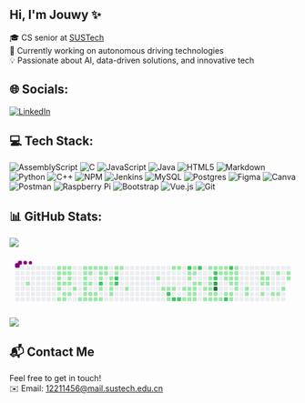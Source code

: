  ## Hi, I'm Jouwy ✨
 

🎓 CS senior at [SUSTech](https://www.sustech.edu.cn/en/)<br>
🤖 Currently working on autonomous driving technologies<br>
💡 Passionate about AI, data-driven solutions, and innovative tech<br>

## 🌐 Socials:
[![LinkedIn](https://img.shields.io/badge/LinkedIn-%230077B5.svg?logo=linkedin&logoColor=white)](https://linkedin.com/in/jaouhara-zerhouni-khal-b720a2357) 

## 💻 Tech Stack:
![AssemblyScript](https://img.shields.io/badge/assembly%20script-%23000000.svg?style=for-the-badge&logo=assemblyscript&logoColor=white) ![C](https://img.shields.io/badge/c-%2300599C.svg?style=for-the-badge&logo=c&logoColor=white) ![JavaScript](https://img.shields.io/badge/javascript-%23323330.svg?style=for-the-badge&logo=javascript&logoColor=%23F7DF1E) ![Java](https://img.shields.io/badge/java-%23ED8B00.svg?style=for-the-badge&logo=openjdk&logoColor=white) ![HTML5](https://img.shields.io/badge/html5-%23E34F26.svg?style=for-the-badge&logo=html5&logoColor=white) ![Markdown](https://img.shields.io/badge/markdown-%23000000.svg?style=for-the-badge&logo=markdown&logoColor=white) ![Python](https://img.shields.io/badge/python-3670A0?style=for-the-badge&logo=python&logoColor=ffdd54) ![C++](https://img.shields.io/badge/c++-%2300599C.svg?style=for-the-badge&logo=c%2B%2B&logoColor=white) ![NPM](https://img.shields.io/badge/NPM-%23CB3837.svg?style=for-the-badge&logo=npm&logoColor=white) ![Jenkins](https://img.shields.io/badge/jenkins-%232C5263.svg?style=for-the-badge&logo=jenkins&logoColor=white) ![MySQL](https://img.shields.io/badge/mysql-4479A1.svg?style=for-the-badge&logo=mysql&logoColor=white) ![Postgres](https://img.shields.io/badge/postgres-%23316192.svg?style=for-the-badge&logo=postgresql&logoColor=white) ![Figma](https://img.shields.io/badge/figma-%23F24E1E.svg?style=for-the-badge&logo=figma&logoColor=white) ![Canva](https://img.shields.io/badge/Canva-%2300C4CC.svg?style=for-the-badge&logo=Canva&logoColor=white) ![Postman](https://img.shields.io/badge/Postman-FF6C37?style=for-the-badge&logo=postman&logoColor=white) ![Raspberry Pi](https://img.shields.io/badge/-Raspberry_Pi-C51A4A?style=for-the-badge&logo=Raspberry-Pi) ![Bootstrap](https://img.shields.io/badge/bootstrap-%238511FA.svg?style=for-the-badge&logo=bootstrap&logoColor=white) ![Vue.js](https://img.shields.io/badge/vue.js-%2335495e.svg?style=for-the-badge&logo=vuedotjs&logoColor=%234FC08D) ![Git](https://img.shields.io/badge/git-%23F05033.svg?style=for-the-badge&logo=git&logoColor=white)
## 📊 GitHub Stats:
![](https://github-readme-stats.vercel.app/api/top-langs/?username=Jouwy&theme=radical&hide_border=false&include_all_commits=false&count_private=false&layout=compact)

<svg viewBox="-16 -32 880 192" width="880" height="192" xmlns="http://www.w3.org/2000/svg"><desc>Generated with https://github.com/Platane/snk</desc><style>:root{--cb:#1b1f230a;--cs:purple;--ce:#ebedf0;--c0:#ebedf0;--c1:#9be9a8;--c2:#40c463;--c3:#30a14e;--c4:#216e39}.c{shape-rendering:geometricPrecision;fill:var(--ce);stroke-width:1px;stroke:var(--cb);animation:none 36100ms linear infinite;width:12px;height:12px}@keyframes c0{1.65%{fill:var(--c1)}1.67%,100%{fill:var(--ce)}}.c.c0{fill:var(--c1);animation-name:c0}@keyframes c1{5.25%{fill:var(--c1)}5.27%,100%{fill:var(--ce)}}.c.c1{fill:var(--c1);animation-name:c1}@keyframes c2{5.53%{fill:var(--c1)}5.55%,100%{fill:var(--ce)}}.c.c2{fill:var(--c1);animation-name:c2}@keyframes c3{6.36%{fill:var(--c1)}6.38%,100%{fill:var(--ce)}}.c.c3{fill:var(--c1);animation-name:c3}@keyframes c4{3.31%{fill:var(--c1)}3.33%,100%{fill:var(--ce)}}.c.c4{fill:var(--c1);animation-name:c4}@keyframes c5{6.92%{fill:var(--c1)}6.94%,100%{fill:var(--ce)}}.c.c5{fill:var(--c1);animation-name:c5}@keyframes c6{24.09%{fill:var(--c1)}24.11%,100%{fill:var(--ce)}}.c.c6{fill:var(--c1);animation-name:c6}@keyframes c7{4.98%{fill:var(--c1)}5%,100%{fill:var(--ce)}}.c.c7{fill:var(--c1);animation-name:c7}@keyframes c8{5.81%{fill:var(--c1)}5.83%,100%{fill:var(--ce)}}.c.c8{fill:var(--c1);animation-name:c8}@keyframes c9{3.59%{fill:var(--c1)}3.61%,100%{fill:var(--ce)}}.c.c9{fill:var(--c1);animation-name:c9}@keyframes ca{7.47%{fill:var(--c1)}7.49%,100%{fill:var(--ce)}}.c.ca{fill:var(--c1);animation-name:ca}@keyframes cb{23.81%{fill:var(--c1)}23.83%,100%{fill:var(--ce)}}.c.cb{fill:var(--c1);animation-name:cb}@keyframes cc{4.7%{fill:var(--c1)}4.72%,100%{fill:var(--ce)}}.c.cc{fill:var(--c1);animation-name:cc}@keyframes cd{4.42%{fill:var(--c1)}4.44%,100%{fill:var(--ce)}}.c.cd{fill:var(--c1);animation-name:cd}@keyframes ce{4.15%{fill:var(--c1)}4.17%,100%{fill:var(--ce)}}.c.ce{fill:var(--c1);animation-name:ce}@keyframes cf{3.87%{fill:var(--c1)}3.89%,100%{fill:var(--ce)}}.c.cf{fill:var(--c1);animation-name:cf}@keyframes cg{7.75%{fill:var(--c1)}7.77%,100%{fill:var(--ce)}}.c.cg{fill:var(--c1);animation-name:cg}@keyframes ch{8.3%{fill:var(--c1)}8.32%,100%{fill:var(--ce)}}.c.ch{fill:var(--c1);animation-name:ch}@keyframes ci{22.98%{fill:var(--c1)}23%,100%{fill:var(--ce)}}.c.ci{fill:var(--c1);animation-name:ci}@keyframes cj{12.18%{fill:var(--c1)}12.2%,100%{fill:var(--ce)}}.c.cj{fill:var(--c1);animation-name:cj}@keyframes ck{12.46%{fill:var(--c1)}12.48%,100%{fill:var(--ce)}}.c.ck{fill:var(--c1);animation-name:ck}@keyframes cl{13.84%{fill:var(--c1)}13.86%,100%{fill:var(--ce)}}.c.cl{fill:var(--c1);animation-name:cl}@keyframes cm{9.13%{fill:var(--c1)}9.15%,100%{fill:var(--ce)}}.c.cm{fill:var(--c1);animation-name:cm}@keyframes cn{8.85%{fill:var(--c1)}8.87%,100%{fill:var(--ce)}}.c.cn{fill:var(--c1);animation-name:cn}@keyframes co{14.67%{fill:var(--c1)}14.69%,100%{fill:var(--ce)}}.c.co{fill:var(--c1);animation-name:co}@keyframes cp{22.7%{fill:var(--c1)}22.72%,100%{fill:var(--ce)}}.c.cp{fill:var(--c1);animation-name:cp}@keyframes cq{11.9%{fill:var(--c1)}11.92%,100%{fill:var(--ce)}}.c.cq{fill:var(--c1);animation-name:cq}@keyframes cr{12.73%{fill:var(--c1)}12.75%,100%{fill:var(--ce)}}.c.cr{fill:var(--c1);animation-name:cr}@keyframes cs{9.41%{fill:var(--c1)}9.43%,100%{fill:var(--ce)}}.c.cs{fill:var(--c1);animation-name:cs}@keyframes ct{14.95%{fill:var(--c1)}14.97%,100%{fill:var(--ce)}}.c.ct{fill:var(--c1);animation-name:ct}@keyframes cu{22.43%{fill:var(--c1)}22.45%,100%{fill:var(--ce)}}.c.cu{fill:var(--c1);animation-name:cu}@keyframes cv{11.62%{fill:var(--c1)}11.64%,100%{fill:var(--ce)}}.c.cv{fill:var(--c1);animation-name:cv}@keyframes cw{15.23%{fill:var(--c1)}15.25%,100%{fill:var(--ce)}}.c.cw{fill:var(--c1);animation-name:cw}@keyframes cx{15.5%{fill:var(--c1)}15.52%,100%{fill:var(--ce)}}.c.cx{fill:var(--c1);animation-name:cx}@keyframes cy{11.35%{fill:var(--c1)}11.37%,100%{fill:var(--ce)}}.c.cy{fill:var(--c1);animation-name:cy}@keyframes cz{10.52%{fill:var(--c1)}10.54%,100%{fill:var(--ce)}}.c.cz{fill:var(--c1);animation-name:cz}@keyframes c10{10.24%{fill:var(--c1)}10.26%,100%{fill:var(--ce)}}.c.c10{fill:var(--c1);animation-name:c10}@keyframes c11{81.43%{fill:var(--c2)}81.45%,100%{fill:var(--ce)}}.c.c11{fill:var(--c2);animation-name:c11}@keyframes c12{16.33%{fill:var(--c1)}16.35%,100%{fill:var(--ce)}}.c.c12{fill:var(--c1);animation-name:c12}@keyframes c13{15.78%{fill:var(--c1)}15.8%,100%{fill:var(--ce)}}.c.c13{fill:var(--c1);animation-name:c13}@keyframes c14{11.07%{fill:var(--c1)}11.09%,100%{fill:var(--ce)}}.c.c14{fill:var(--c1);animation-name:c14}@keyframes c15{10.79%{fill:var(--c1)}10.81%,100%{fill:var(--ce)}}.c.c15{fill:var(--c1);animation-name:c15}@keyframes c16{17.44%{fill:var(--c1)}17.46%,100%{fill:var(--ce)}}.c.c16{fill:var(--c1);animation-name:c16}@keyframes c17{17.16%{fill:var(--c1)}17.18%,100%{fill:var(--ce)}}.c.c17{fill:var(--c1);animation-name:c17}@keyframes c18{16.89%{fill:var(--c1)}16.91%,100%{fill:var(--ce)}}.c.c18{fill:var(--c1);animation-name:c18}@keyframes c19{21.04%{fill:var(--c1)}21.06%,100%{fill:var(--ce)}}.c.c19{fill:var(--c1);animation-name:c19}@keyframes c1a{18.27%{fill:var(--c1)}18.29%,100%{fill:var(--ce)}}.c.c1a{fill:var(--c1);animation-name:c1a}@keyframes c1b{18%{fill:var(--c1)}18.02%,100%{fill:var(--ce)}}.c.c1b{fill:var(--c1);animation-name:c1b}@keyframes c1c{80.32%{fill:var(--c2)}80.34%,100%{fill:var(--ce)}}.c.c1c{fill:var(--c2);animation-name:c1c}@keyframes c1d{80.05%{fill:var(--c2)}80.07%,100%{fill:var(--ce)}}.c.c1d{fill:var(--c2);animation-name:c1d}@keyframes c1e{18.55%{fill:var(--c1)}18.57%,100%{fill:var(--ce)}}.c.c1e{fill:var(--c1);animation-name:c1e}@keyframes c1f{19.93%{fill:var(--c1)}19.95%,100%{fill:var(--ce)}}.c.c1f{fill:var(--c1);animation-name:c1f}@keyframes c1g{63.7%{fill:var(--c1)}63.72%,100%{fill:var(--ce)}}.c.c1g{fill:var(--c1);animation-name:c1g}@keyframes c1h{30.18%{fill:var(--c1)}30.2%,100%{fill:var(--ce)}}.c.c1h{fill:var(--c1);animation-name:c1h}@keyframes c1i{30.46%{fill:var(--c1)}30.48%,100%{fill:var(--ce)}}.c.c1i{fill:var(--c1);animation-name:c1i}@keyframes c1j{65.09%{fill:var(--c2)}65.11%,100%{fill:var(--ce)}}.c.c1j{fill:var(--c2);animation-name:c1j}@keyframes c1k{62.04%{fill:var(--c1)}62.06%,100%{fill:var(--ce)}}.c.c1k{fill:var(--c1);animation-name:c1k}@keyframes c1l{57.33%{fill:var(--c1)}57.35%,100%{fill:var(--ce)}}.c.c1l{fill:var(--c1);animation-name:c1l}@keyframes c1m{30.74%{fill:var(--c1)}30.76%,100%{fill:var(--ce)}}.c.c1m{fill:var(--c1);animation-name:c1m}@keyframes c1n{65.64%{fill:var(--c2)}65.66%,100%{fill:var(--ce)}}.c.c1n{fill:var(--c2);animation-name:c1n}@keyframes c1o{57.05%{fill:var(--c1)}57.07%,100%{fill:var(--ce)}}.c.c1o{fill:var(--c1);animation-name:c1o}@keyframes c1p{65.92%{fill:var(--c2)}65.94%,100%{fill:var(--ce)}}.c.c1p{fill:var(--c2);animation-name:c1p}@keyframes c1q{31.29%{fill:var(--c1)}31.31%,100%{fill:var(--ce)}}.c.c1q{fill:var(--c1);animation-name:c1q}@keyframes c1r{60.65%{fill:var(--c1)}60.67%,100%{fill:var(--ce)}}.c.c1r{fill:var(--c1);animation-name:c1r}@keyframes c1s{68.13%{fill:var(--c2)}68.15%,100%{fill:var(--ce)}}.c.c1s{fill:var(--c2);animation-name:c1s}@keyframes c1t{58.44%{fill:var(--c1)}58.46%,100%{fill:var(--ce)}}.c.c1t{fill:var(--c1);animation-name:c1t}@keyframes c1u{58.72%{fill:var(--c1)}58.74%,100%{fill:var(--ce)}}.c.c1u{fill:var(--c1);animation-name:c1u}@keyframes c1v{31.57%{fill:var(--c1)}31.59%,100%{fill:var(--ce)}}.c.c1v{fill:var(--c1);animation-name:c1v}@keyframes c1w{59.55%{fill:var(--c1)}59.57%,100%{fill:var(--ce)}}.c.c1w{fill:var(--c1);animation-name:c1w}@keyframes c1x{60.38%{fill:var(--c1)}60.4%,100%{fill:var(--ce)}}.c.c1x{fill:var(--c1);animation-name:c1x}@keyframes c1y{55.67%{fill:var(--c1)}55.69%,100%{fill:var(--ce)}}.c.c1y{fill:var(--c1);animation-name:c1y}@keyframes c1z{55.39%{fill:var(--c1)}55.41%,100%{fill:var(--ce)}}.c.c1z{fill:var(--c1);animation-name:c1z}@keyframes c20{32.12%{fill:var(--c1)}32.14%,100%{fill:var(--ce)}}.c.c20{fill:var(--c1);animation-name:c20}@keyframes c21{31.85%{fill:var(--c1)}31.87%,100%{fill:var(--ce)}}.c.c21{fill:var(--c1);animation-name:c21}@keyframes c22{59.82%{fill:var(--c1)}59.84%,100%{fill:var(--ce)}}.c.c22{fill:var(--c1);animation-name:c22}@keyframes c23{60.1%{fill:var(--c1)}60.12%,100%{fill:var(--ce)}}.c.c23{fill:var(--c1);animation-name:c23}@keyframes c24{68.69%{fill:var(--c2)}68.71%,100%{fill:var(--ce)}}.c.c24{fill:var(--c2);animation-name:c24}@keyframes c25{32.4%{fill:var(--c1)}32.42%,100%{fill:var(--ce)}}.c.c25{fill:var(--c1);animation-name:c25}@keyframes c26{50.68%{fill:var(--c1)}50.7%,100%{fill:var(--ce)}}.c.c26{fill:var(--c1);animation-name:c26}@keyframes c27{51.24%{fill:var(--c1)}51.26%,100%{fill:var(--ce)}}.c.c27{fill:var(--c1);animation-name:c27}@keyframes c28{33.79%{fill:var(--c1)}33.81%,100%{fill:var(--ce)}}.c.c28{fill:var(--c1);animation-name:c28}@keyframes c29{33.23%{fill:var(--c1)}33.25%,100%{fill:var(--ce)}}.c.c29{fill:var(--c1);animation-name:c29}@keyframes c2a{32.95%{fill:var(--c1)}32.97%,100%{fill:var(--ce)}}.c.c2a{fill:var(--c1);animation-name:c2a}@keyframes c2b{50.41%{fill:var(--c1)}50.43%,100%{fill:var(--ce)}}.c.c2b{fill:var(--c1);animation-name:c2b}@keyframes c2c{50.13%{fill:var(--c1)}50.15%,100%{fill:var(--ce)}}.c.c2c{fill:var(--c1);animation-name:c2c}@keyframes c2d{51.51%{fill:var(--c1)}51.53%,100%{fill:var(--ce)}}.c.c2d{fill:var(--c1);animation-name:c2d}@keyframes c2e{34.06%{fill:var(--c1)}34.08%,100%{fill:var(--ce)}}.c.c2e{fill:var(--c1);animation-name:c2e}@keyframes c2f{69.8%{fill:var(--c2)}69.82%,100%{fill:var(--ce)}}.c.c2f{fill:var(--c2);animation-name:c2f}@keyframes c2g{70.07%{fill:var(--c2)}70.09%,100%{fill:var(--ce)}}.c.c2g{fill:var(--c2);animation-name:c2g}@keyframes c2h{87.52%{fill:var(--c3)}87.54%,100%{fill:var(--ce)}}.c.c2h{fill:var(--c3);animation-name:c2h}@keyframes c2i{87.8%{fill:var(--c4)}87.82%,100%{fill:var(--ce)}}.c.c2i{fill:var(--c4);animation-name:c2i}@keyframes c2j{49.85%{fill:var(--c1)}49.87%,100%{fill:var(--ce)}}.c.c2j{fill:var(--c1);animation-name:c2j}@keyframes c2k{51.79%{fill:var(--c1)}51.81%,100%{fill:var(--ce)}}.c.c2k{fill:var(--c1);animation-name:c2k}@keyframes c2l{34.34%{fill:var(--c1)}34.36%,100%{fill:var(--ce)}}.c.c2l{fill:var(--c1);animation-name:c2l}@keyframes c2m{53.45%{fill:var(--c1)}53.47%,100%{fill:var(--ce)}}.c.c2m{fill:var(--c1);animation-name:c2m}@keyframes c2n{52.07%{fill:var(--c1)}52.09%,100%{fill:var(--ce)}}.c.c2n{fill:var(--c1);animation-name:c2n}@keyframes c2o{34.62%{fill:var(--c1)}34.64%,100%{fill:var(--ce)}}.c.c2o{fill:var(--c1);animation-name:c2o}@keyframes c2p{34.89%{fill:var(--c1)}34.91%,100%{fill:var(--ce)}}.c.c2p{fill:var(--c1);animation-name:c2p}@keyframes c2q{37.39%{fill:var(--c1)}37.41%,100%{fill:var(--ce)}}.c.c2q{fill:var(--c1);animation-name:c2q}@keyframes c2r{39.33%{fill:var(--c1)}39.35%,100%{fill:var(--ce)}}.c.c2r{fill:var(--c1);animation-name:c2r}@keyframes c2s{73.4%{fill:var(--c2)}73.42%,100%{fill:var(--ce)}}.c.c2s{fill:var(--c2);animation-name:c2s}@keyframes c2t{71.46%{fill:var(--c2)}71.48%,100%{fill:var(--ce)}}.c.c2t{fill:var(--c2);animation-name:c2t}@keyframes c2u{35.17%{fill:var(--c1)}35.19%,100%{fill:var(--ce)}}.c.c2u{fill:var(--c1);animation-name:c2u}@keyframes c2v{37.11%{fill:var(--c1)}37.13%,100%{fill:var(--ce)}}.c.c2v{fill:var(--c1);animation-name:c2v}@keyframes c2w{37.94%{fill:var(--c1)}37.96%,100%{fill:var(--ce)}}.c.c2w{fill:var(--c1);animation-name:c2w}@keyframes c2x{39.6%{fill:var(--c1)}39.62%,100%{fill:var(--ce)}}.c.c2x{fill:var(--c1);animation-name:c2x}@keyframes c2y{39.88%{fill:var(--c1)}39.9%,100%{fill:var(--ce)}}.c.c2y{fill:var(--c1);animation-name:c2y}@keyframes c2z{35.72%{fill:var(--c1)}35.74%,100%{fill:var(--ce)}}.c.c2z{fill:var(--c1);animation-name:c2z}@keyframes c30{35.45%{fill:var(--c1)}35.47%,100%{fill:var(--ce)}}.c.c30{fill:var(--c1);animation-name:c30}@keyframes c31{36.83%{fill:var(--c1)}36.85%,100%{fill:var(--ce)}}.c.c31{fill:var(--c1);animation-name:c31}@keyframes c32{38.22%{fill:var(--c1)}38.24%,100%{fill:var(--ce)}}.c.c32{fill:var(--c1);animation-name:c32}@keyframes c33{38.49%{fill:var(--c1)}38.51%,100%{fill:var(--ce)}}.c.c33{fill:var(--c1);animation-name:c33}@keyframes c34{41.26%{fill:var(--c1)}41.28%,100%{fill:var(--ce)}}.c.c34{fill:var(--c1);animation-name:c34}@keyframes c35{40.99%{fill:var(--c1)}41.01%,100%{fill:var(--ce)}}.c.c35{fill:var(--c1);animation-name:c35}@keyframes c36{43.48%{fill:var(--c1)}43.5%,100%{fill:var(--ce)}}.c.c36{fill:var(--c1);animation-name:c36}@keyframes c37{43.2%{fill:var(--c1)}43.22%,100%{fill:var(--ce)}}.c.c37{fill:var(--c1);animation-name:c37}@keyframes c38{42.37%{fill:var(--c1)}42.39%,100%{fill:var(--ce)}}.c.c38{fill:var(--c1);animation-name:c38}@keyframes c39{47.36%{fill:var(--c1)}47.38%,100%{fill:var(--ce)}}.c.c39{fill:var(--c1);animation-name:c39}@keyframes c3a{42.93%{fill:var(--c1)}42.95%,100%{fill:var(--ce)}}.c.c3a{fill:var(--c1);animation-name:c3a}@keyframes c3b{42.65%{fill:var(--c1)}42.67%,100%{fill:var(--ce)}}.c.c3b{fill:var(--c1);animation-name:c3b}@keyframes c3c{46.8%{fill:var(--c1)}46.82%,100%{fill:var(--ce)}}.c.c3c{fill:var(--c1);animation-name:c3c}@keyframes c3d{44.31%{fill:var(--c1)}44.33%,100%{fill:var(--ce)}}.c.c3d{fill:var(--c1);animation-name:c3d}@keyframes c3e{46.53%{fill:var(--c1)}46.55%,100%{fill:var(--ce)}}.c.c3e{fill:var(--c1);animation-name:c3e}@keyframes c3f{45.97%{fill:var(--c1)}45.99%,100%{fill:var(--ce)}}.c.c3f{fill:var(--c1);animation-name:c3f}@keyframes c3g{44.87%{fill:var(--c1)}44.89%,100%{fill:var(--ce)}}.c.c3g{fill:var(--c1);animation-name:c3g}@keyframes c3h{45.14%{fill:var(--c1)}45.16%,100%{fill:var(--ce)}}.c.c3h{fill:var(--c1);animation-name:c3h}.u{transform-origin:0 0;transform:scale(0,1);animation:none linear 36100ms infinite}@keyframes u0{1.65%{transform:scale(0.000,1)}1.67%,3.31%{transform:scale(0.009,1)}3.33%,3.59%{transform:scale(0.018,1)}3.61%,3.87%{transform:scale(0.027,1)}3.89%,4.15%{transform:scale(0.036,1)}4.17%,4.42%{transform:scale(0.045,1)}4.44%,4.7%{transform:scale(0.054,1)}4.72%,4.98%{transform:scale(0.063,1)}5%,5.25%{transform:scale(0.071,1)}5.27%,5.53%{transform:scale(0.080,1)}5.55%,5.81%{transform:scale(0.089,1)}5.83%,6.36%{transform:scale(0.098,1)}6.38%,6.92%{transform:scale(0.107,1)}6.94%,7.47%{transform:scale(0.116,1)}7.49%,7.75%{transform:scale(0.125,1)}7.77%,8.3%{transform:scale(0.134,1)}8.32%,8.85%{transform:scale(0.143,1)}8.87%,9.13%{transform:scale(0.152,1)}9.15%,9.41%{transform:scale(0.161,1)}9.43%,10.24%{transform:scale(0.170,1)}10.26%,10.52%{transform:scale(0.179,1)}10.54%,10.79%{transform:scale(0.188,1)}10.81%,11.07%{transform:scale(0.196,1)}11.09%,11.35%{transform:scale(0.205,1)}11.37%,11.62%{transform:scale(0.214,1)}11.64%,11.9%{transform:scale(0.223,1)}11.92%,12.18%{transform:scale(0.232,1)}12.2%,12.46%{transform:scale(0.241,1)}12.48%,12.73%{transform:scale(0.250,1)}12.75%,13.84%{transform:scale(0.259,1)}13.86%,14.67%{transform:scale(0.268,1)}14.69%,14.95%{transform:scale(0.277,1)}14.97%,15.23%{transform:scale(0.286,1)}15.25%,15.5%{transform:scale(0.295,1)}15.52%,15.78%{transform:scale(0.304,1)}15.8%,16.33%{transform:scale(0.313,1)}16.35%,16.89%{transform:scale(0.321,1)}16.91%,17.16%{transform:scale(0.330,1)}17.18%,17.44%{transform:scale(0.339,1)}17.46%,18%{transform:scale(0.348,1)}18.02%,18.27%{transform:scale(0.357,1)}18.29%,18.55%{transform:scale(0.366,1)}18.57%,19.93%{transform:scale(0.375,1)}19.95%,21.04%{transform:scale(0.384,1)}21.06%,22.43%{transform:scale(0.393,1)}22.45%,22.7%{transform:scale(0.402,1)}22.72%,22.98%{transform:scale(0.411,1)}23%,23.81%{transform:scale(0.420,1)}23.83%,24.09%{transform:scale(0.429,1)}24.11%,30.18%{transform:scale(0.438,1)}30.2%,30.46%{transform:scale(0.446,1)}30.48%,30.74%{transform:scale(0.455,1)}30.76%,31.29%{transform:scale(0.464,1)}31.31%,31.57%{transform:scale(0.473,1)}31.59%,31.85%{transform:scale(0.482,1)}31.87%,32.12%{transform:scale(0.491,1)}32.14%,32.4%{transform:scale(0.500,1)}32.42%,32.95%{transform:scale(0.509,1)}32.97%,33.23%{transform:scale(0.518,1)}33.25%,33.79%{transform:scale(0.527,1)}33.81%,34.06%{transform:scale(0.536,1)}34.08%,34.34%{transform:scale(0.545,1)}34.36%,34.62%{transform:scale(0.554,1)}34.64%,34.89%{transform:scale(0.563,1)}34.91%,35.17%{transform:scale(0.571,1)}35.19%,35.45%{transform:scale(0.580,1)}35.47%,35.72%{transform:scale(0.589,1)}35.74%,36.83%{transform:scale(0.598,1)}36.85%,37.11%{transform:scale(0.607,1)}37.13%,37.39%{transform:scale(0.616,1)}37.41%,37.94%{transform:scale(0.625,1)}37.96%,38.22%{transform:scale(0.634,1)}38.24%,38.49%{transform:scale(0.643,1)}38.51%,39.33%{transform:scale(0.652,1)}39.35%,39.6%{transform:scale(0.661,1)}39.62%,39.88%{transform:scale(0.670,1)}39.9%,40.99%{transform:scale(0.679,1)}41.01%,41.26%{transform:scale(0.688,1)}41.28%,42.37%{transform:scale(0.696,1)}42.39%,42.65%{transform:scale(0.705,1)}42.67%,42.93%{transform:scale(0.714,1)}42.95%,43.2%{transform:scale(0.723,1)}43.22%,43.48%{transform:scale(0.732,1)}43.5%,44.31%{transform:scale(0.741,1)}44.33%,44.87%{transform:scale(0.750,1)}44.89%,45.14%{transform:scale(0.759,1)}45.16%,45.97%{transform:scale(0.768,1)}45.99%,46.53%{transform:scale(0.777,1)}46.55%,46.8%{transform:scale(0.786,1)}46.82%,47.36%{transform:scale(0.795,1)}47.38%,49.85%{transform:scale(0.804,1)}49.87%,50.13%{transform:scale(0.813,1)}50.15%,50.41%{transform:scale(0.821,1)}50.43%,50.68%{transform:scale(0.830,1)}50.7%,51.24%{transform:scale(0.839,1)}51.26%,51.51%{transform:scale(0.848,1)}51.53%,51.79%{transform:scale(0.857,1)}51.81%,52.07%{transform:scale(0.866,1)}52.09%,53.45%{transform:scale(0.875,1)}53.47%,55.39%{transform:scale(0.884,1)}55.41%,55.67%{transform:scale(0.893,1)}55.69%,57.05%{transform:scale(0.902,1)}57.07%,57.33%{transform:scale(0.911,1)}57.35%,58.44%{transform:scale(0.920,1)}58.46%,58.72%{transform:scale(0.929,1)}58.74%,59.55%{transform:scale(0.938,1)}59.57%,59.82%{transform:scale(0.946,1)}59.84%,60.1%{transform:scale(0.955,1)}60.12%,60.38%{transform:scale(0.964,1)}60.4%,60.65%{transform:scale(0.973,1)}60.67%,62.04%{transform:scale(0.982,1)}62.06%,63.7%{transform:scale(0.991,1)}63.72%,100%{transform:scale(1.000,1)}}.u.u0{fill:var(--c1);animation-name:u0;transform-origin:0.0px 0}@keyframes u1{65.09%{transform:scale(0.000,1)}65.11%,65.64%{transform:scale(0.083,1)}65.66%,65.92%{transform:scale(0.167,1)}65.94%,68.13%{transform:scale(0.250,1)}68.15%,68.69%{transform:scale(0.333,1)}68.71%,69.8%{transform:scale(0.417,1)}69.82%,70.07%{transform:scale(0.500,1)}70.09%,71.46%{transform:scale(0.583,1)}71.48%,73.4%{transform:scale(0.667,1)}73.42%,80.05%{transform:scale(0.750,1)}80.07%,80.32%{transform:scale(0.833,1)}80.34%,81.43%{transform:scale(0.917,1)}81.45%,100%{transform:scale(1.000,1)}}.u.u1{fill:var(--c2);animation-name:u1;transform-origin:753.8px 0}@keyframes u2{87.52%{transform:scale(0.000,1)}87.54%,100%{transform:scale(1.000,1)}}.u.u2{fill:var(--c3);animation-name:u2;transform-origin:834.5px 0}@keyframes u3{87.8%{transform:scale(0.000,1)}87.82%,100%{transform:scale(1.000,1)}}.u.u3{fill:var(--c4);animation-name:u3;transform-origin:841.3px 0}.s{shape-rendering:geometricPrecision;fill:var(--cs);animation:none linear 36100ms infinite}@keyframes s0{0%,99.72%{transform:translate(0px,-16px)}0.28%{transform:translate(0px,0px)}0.83%{transform:translate(32px,0px)}1.66%{transform:translate(32px,48px)}3.88%{transform:translate(160px,48px)}4.71%{transform:translate(160px,0px)}5.26%,97.23%{transform:translate(128px,0px)}5.54%,96.95%{transform:translate(128px,16px)}5.82%{transform:translate(144px,16px)}6.09%{transform:translate(144px,32px)}6.37%{transform:translate(128px,32px)}6.93%{transform:translate(128px,64px)}7.2%{transform:translate(144px,64px)}7.48%{transform:translate(144px,80px)}8.03%{transform:translate(176px,80px)}8.31%{transform:translate(176px,64px)}8.86%{transform:translate(208px,64px)}9.14%{transform:translate(208px,48px)}9.7%{transform:translate(240px,48px)}9.97%,13.3%{transform:translate(240px,32px)}10.25%,81.16%{transform:translate(256px,32px)}10.53%{transform:translate(256px,16px)}10.8%{transform:translate(272px,16px)}11.08%{transform:translate(272px,0px)}12.19%{transform:translate(208px,0px)}12.47%{transform:translate(208px,16px)}13.02%{transform:translate(240px,16px)}13.85%{transform:translate(208px,32px)}14.68%{transform:translate(208px,80px)}15.24%{transform:translate(240px,80px)}15.51%{transform:translate(240px,96px)}15.79%{transform:translate(256px,96px)}16.34%{transform:translate(256px,64px)}16.9%,20.78%{transform:translate(288px,64px)}17.73%{transform:translate(288px,16px)}18.01%{transform:translate(304px,16px)}18.28%{transform:translate(304px,0px)}18.84%{transform:translate(336px,0px)}19.94%{transform:translate(336px,64px)}21.05%{transform:translate(288px,80px)}22.16%{transform:translate(224px,80px)}22.44%{transform:translate(224px,96px)}24.1%{transform:translate(128px,96px)}24.38%{transform:translate(128px,80px)}29.92%{transform:translate(448px,80px)}30.19%{transform:translate(448px,64px)}31.86%{transform:translate(544px,64px)}32.13%{transform:translate(544px,48px)}32.96%,75.07%{transform:translate(592px,48px)}33.8%{transform:translate(592px,0px)}34.63%,71.75%{transform:translate(640px,0px)}34.9%{transform:translate(640px,16px)}35.46%,36.57%{transform:translate(672px,16px)}35.73%{transform:translate(672px,0px)}36.01%{transform:translate(688px,0px)}36.29%{transform:translate(688px,16px)}36.84%{transform:translate(672px,32px)}37.4%{transform:translate(640px,32px)}37.67%{transform:translate(640px,48px)}38.23%{transform:translate(672px,48px)}38.5%{transform:translate(672px,64px)}39.06%{transform:translate(640px,64px)}39.34%{transform:translate(640px,80px)}39.61%{transform:translate(656px,80px)}39.89%{transform:translate(656px,96px)}40.72%{transform:translate(704px,96px)}41.27%{transform:translate(704px,64px)}42.11%{transform:translate(752px,64px)}42.38%{transform:translate(752px,48px)}42.66%{transform:translate(768px,48px)}42.94%{transform:translate(768px,32px)}43.21%{transform:translate(752px,32px)}43.49%{transform:translate(752px,16px)}44.88%{transform:translate(832px,16px)}45.15%{transform:translate(832px,32px)}45.43%{transform:translate(816px,32px)}45.98%{transform:translate(816px,64px)}46.26%{transform:translate(800px,64px)}46.54%{transform:translate(800px,80px)}50.14%,74.52%{transform:translate(592px,80px)}50.42%{transform:translate(592px,64px)}50.69%{transform:translate(576px,64px)}51.25%{transform:translate(576px,96px)}52.08%,73.68%{transform:translate(624px,96px)}53.74%{transform:translate(624px,0px)}54.57%{transform:translate(576px,0px)}54.85%{transform:translate(576px,16px)}55.4%{transform:translate(544px,16px)}55.96%{transform:translate(544px,-16px)}56.79%{transform:translate(496px,-16px)}57.06%{transform:translate(496px,0px)}57.34%{transform:translate(480px,0px)}57.62%{transform:translate(480px,16px)}58.45%{transform:translate(528px,16px)}59.56%{transform:translate(528px,80px)}59.83%{transform:translate(544px,80px)}60.11%{transform:translate(544px,96px)}60.66%{transform:translate(512px,96px)}60.94%{transform:translate(512px,112px)}61.77%{transform:translate(464px,112px)}62.05%{transform:translate(464px,96px)}62.33%{transform:translate(448px,96px)}63.43%{transform:translate(448px,32px)}63.71%{transform:translate(432px,32px)}63.99%{transform:translate(432px,48px)}64.54%{transform:translate(464px,48px)}65.1%{transform:translate(464px,80px)}65.37%{transform:translate(480px,80px)}65.65%{transform:translate(480px,96px)}66.48%{transform:translate(528px,96px)}68.14%{transform:translate(528px,0px)}69.53%{transform:translate(608px,0px)}70.08%{transform:translate(608px,32px)}70.91%{transform:translate(656px,32px)}71.47%{transform:translate(656px,0px)}73.41%{transform:translate(640px,96px)}73.96%{transform:translate(624px,80px)}80.06%{transform:translate(304px,48px)}80.33%{transform:translate(304px,32px)}81.44%{transform:translate(256px,48px)}87.53%{transform:translate(608px,48px)}87.81%{transform:translate(608px,64px)}95.01%{transform:translate(192px,64px)}95.57%{transform:translate(192px,32px)}96.12%{transform:translate(160px,32px)}96.4%{transform:translate(160px,16px)}98.61%{transform:translate(48px,0px)}98.89%{transform:translate(48px,-16px)}}.s.s0{transform:translate(0px,-16px);animation-name:s0}@keyframes s1{0%,99.72%{transform:translate(16px,-16px)}0.28%{transform:translate(0px,-16px)}0.55%{transform:translate(0px,0px)}1.11%{transform:translate(32px,0px)}1.94%{transform:translate(32px,48px)}4.16%{transform:translate(160px,48px)}4.99%{transform:translate(160px,0px)}5.54%,97.51%{transform:translate(128px,0px)}5.82%,97.23%{transform:translate(128px,16px)}6.09%{transform:translate(144px,16px)}6.37%{transform:translate(144px,32px)}6.65%{transform:translate(128px,32px)}7.2%{transform:translate(128px,64px)}7.48%{transform:translate(144px,64px)}7.76%{transform:translate(144px,80px)}8.31%{transform:translate(176px,80px)}8.59%{transform:translate(176px,64px)}9.14%{transform:translate(208px,64px)}9.42%{transform:translate(208px,48px)}9.97%{transform:translate(240px,48px)}10.25%,13.57%{transform:translate(240px,32px)}10.53%,81.44%{transform:translate(256px,32px)}10.8%{transform:translate(256px,16px)}11.08%{transform:translate(272px,16px)}11.36%{transform:translate(272px,0px)}12.47%{transform:translate(208px,0px)}12.74%{transform:translate(208px,16px)}13.3%{transform:translate(240px,16px)}14.13%{transform:translate(208px,32px)}14.96%{transform:translate(208px,80px)}15.51%{transform:translate(240px,80px)}15.79%{transform:translate(240px,96px)}16.07%{transform:translate(256px,96px)}16.62%{transform:translate(256px,64px)}17.17%,21.05%{transform:translate(288px,64px)}18.01%{transform:translate(288px,16px)}18.28%{transform:translate(304px,16px)}18.56%{transform:translate(304px,0px)}19.11%{transform:translate(336px,0px)}20.22%{transform:translate(336px,64px)}21.33%{transform:translate(288px,80px)}22.44%{transform:translate(224px,80px)}22.71%{transform:translate(224px,96px)}24.38%{transform:translate(128px,96px)}24.65%{transform:translate(128px,80px)}30.19%{transform:translate(448px,80px)}30.47%{transform:translate(448px,64px)}32.13%{transform:translate(544px,64px)}32.41%{transform:translate(544px,48px)}33.24%,75.35%{transform:translate(592px,48px)}34.07%{transform:translate(592px,0px)}34.9%,72.02%{transform:translate(640px,0px)}35.18%{transform:translate(640px,16px)}35.73%,36.84%{transform:translate(672px,16px)}36.01%{transform:translate(672px,0px)}36.29%{transform:translate(688px,0px)}36.57%{transform:translate(688px,16px)}37.12%{transform:translate(672px,32px)}37.67%{transform:translate(640px,32px)}37.95%{transform:translate(640px,48px)}38.5%{transform:translate(672px,48px)}38.78%{transform:translate(672px,64px)}39.34%{transform:translate(640px,64px)}39.61%{transform:translate(640px,80px)}39.89%{transform:translate(656px,80px)}40.17%{transform:translate(656px,96px)}41%{transform:translate(704px,96px)}41.55%{transform:translate(704px,64px)}42.38%{transform:translate(752px,64px)}42.66%{transform:translate(752px,48px)}42.94%{transform:translate(768px,48px)}43.21%{transform:translate(768px,32px)}43.49%{transform:translate(752px,32px)}43.77%{transform:translate(752px,16px)}45.15%{transform:translate(832px,16px)}45.43%{transform:translate(832px,32px)}45.71%{transform:translate(816px,32px)}46.26%{transform:translate(816px,64px)}46.54%{transform:translate(800px,64px)}46.81%{transform:translate(800px,80px)}50.42%,74.79%{transform:translate(592px,80px)}50.69%{transform:translate(592px,64px)}50.97%{transform:translate(576px,64px)}51.52%{transform:translate(576px,96px)}52.35%,73.96%{transform:translate(624px,96px)}54.02%{transform:translate(624px,0px)}54.85%{transform:translate(576px,0px)}55.12%{transform:translate(576px,16px)}55.68%{transform:translate(544px,16px)}56.23%{transform:translate(544px,-16px)}57.06%{transform:translate(496px,-16px)}57.34%{transform:translate(496px,0px)}57.62%{transform:translate(480px,0px)}57.89%{transform:translate(480px,16px)}58.73%{transform:translate(528px,16px)}59.83%{transform:translate(528px,80px)}60.11%{transform:translate(544px,80px)}60.39%{transform:translate(544px,96px)}60.94%{transform:translate(512px,96px)}61.22%{transform:translate(512px,112px)}62.05%{transform:translate(464px,112px)}62.33%{transform:translate(464px,96px)}62.6%{transform:translate(448px,96px)}63.71%{transform:translate(448px,32px)}63.99%{transform:translate(432px,32px)}64.27%{transform:translate(432px,48px)}64.82%{transform:translate(464px,48px)}65.37%{transform:translate(464px,80px)}65.65%{transform:translate(480px,80px)}65.93%{transform:translate(480px,96px)}66.76%{transform:translate(528px,96px)}68.42%{transform:translate(528px,0px)}69.81%{transform:translate(608px,0px)}70.36%{transform:translate(608px,32px)}71.19%{transform:translate(656px,32px)}71.75%{transform:translate(656px,0px)}73.68%{transform:translate(640px,96px)}74.24%{transform:translate(624px,80px)}80.33%{transform:translate(304px,48px)}80.61%{transform:translate(304px,32px)}81.72%{transform:translate(256px,48px)}87.81%{transform:translate(608px,48px)}88.09%{transform:translate(608px,64px)}95.29%{transform:translate(192px,64px)}95.84%{transform:translate(192px,32px)}96.4%{transform:translate(160px,32px)}96.68%{transform:translate(160px,16px)}98.89%{transform:translate(48px,0px)}99.17%{transform:translate(48px,-16px)}}.s.s1{transform:translate(16px,-16px);animation-name:s1}@keyframes s2{0%,99.72%{transform:translate(32px,-16px)}0.55%{transform:translate(0px,-16px)}0.83%{transform:translate(0px,0px)}1.39%{transform:translate(32px,0px)}2.22%{transform:translate(32px,48px)}4.43%{transform:translate(160px,48px)}5.26%{transform:translate(160px,0px)}5.82%,97.78%{transform:translate(128px,0px)}6.09%,97.51%{transform:translate(128px,16px)}6.37%{transform:translate(144px,16px)}6.65%{transform:translate(144px,32px)}6.93%{transform:translate(128px,32px)}7.48%{transform:translate(128px,64px)}7.76%{transform:translate(144px,64px)}8.03%{transform:translate(144px,80px)}8.59%{transform:translate(176px,80px)}8.86%{transform:translate(176px,64px)}9.42%{transform:translate(208px,64px)}9.7%{transform:translate(208px,48px)}10.25%{transform:translate(240px,48px)}10.53%,13.85%{transform:translate(240px,32px)}10.8%,81.72%{transform:translate(256px,32px)}11.08%{transform:translate(256px,16px)}11.36%{transform:translate(272px,16px)}11.63%{transform:translate(272px,0px)}12.74%{transform:translate(208px,0px)}13.02%{transform:translate(208px,16px)}13.57%{transform:translate(240px,16px)}14.4%{transform:translate(208px,32px)}15.24%{transform:translate(208px,80px)}15.79%{transform:translate(240px,80px)}16.07%{transform:translate(240px,96px)}16.34%{transform:translate(256px,96px)}16.9%{transform:translate(256px,64px)}17.45%,21.33%{transform:translate(288px,64px)}18.28%{transform:translate(288px,16px)}18.56%{transform:translate(304px,16px)}18.84%{transform:translate(304px,0px)}19.39%{transform:translate(336px,0px)}20.5%{transform:translate(336px,64px)}21.61%{transform:translate(288px,80px)}22.71%{transform:translate(224px,80px)}22.99%{transform:translate(224px,96px)}24.65%{transform:translate(128px,96px)}24.93%{transform:translate(128px,80px)}30.47%{transform:translate(448px,80px)}30.75%{transform:translate(448px,64px)}32.41%{transform:translate(544px,64px)}32.69%{transform:translate(544px,48px)}33.52%,75.62%{transform:translate(592px,48px)}34.35%{transform:translate(592px,0px)}35.18%,72.3%{transform:translate(640px,0px)}35.46%{transform:translate(640px,16px)}36.01%,37.12%{transform:translate(672px,16px)}36.29%{transform:translate(672px,0px)}36.57%{transform:translate(688px,0px)}36.84%{transform:translate(688px,16px)}37.4%{transform:translate(672px,32px)}37.95%{transform:translate(640px,32px)}38.23%{transform:translate(640px,48px)}38.78%{transform:translate(672px,48px)}39.06%{transform:translate(672px,64px)}39.61%{transform:translate(640px,64px)}39.89%{transform:translate(640px,80px)}40.17%{transform:translate(656px,80px)}40.44%{transform:translate(656px,96px)}41.27%{transform:translate(704px,96px)}41.83%{transform:translate(704px,64px)}42.66%{transform:translate(752px,64px)}42.94%{transform:translate(752px,48px)}43.21%{transform:translate(768px,48px)}43.49%{transform:translate(768px,32px)}43.77%{transform:translate(752px,32px)}44.04%{transform:translate(752px,16px)}45.43%{transform:translate(832px,16px)}45.71%{transform:translate(832px,32px)}45.98%{transform:translate(816px,32px)}46.54%{transform:translate(816px,64px)}46.81%{transform:translate(800px,64px)}47.09%{transform:translate(800px,80px)}50.69%,75.07%{transform:translate(592px,80px)}50.97%{transform:translate(592px,64px)}51.25%{transform:translate(576px,64px)}51.8%{transform:translate(576px,96px)}52.63%,74.24%{transform:translate(624px,96px)}54.29%{transform:translate(624px,0px)}55.12%{transform:translate(576px,0px)}55.4%{transform:translate(576px,16px)}55.96%{transform:translate(544px,16px)}56.51%{transform:translate(544px,-16px)}57.34%{transform:translate(496px,-16px)}57.62%{transform:translate(496px,0px)}57.89%{transform:translate(480px,0px)}58.17%{transform:translate(480px,16px)}59%{transform:translate(528px,16px)}60.11%{transform:translate(528px,80px)}60.39%{transform:translate(544px,80px)}60.66%{transform:translate(544px,96px)}61.22%{transform:translate(512px,96px)}61.5%{transform:translate(512px,112px)}62.33%{transform:translate(464px,112px)}62.6%{transform:translate(464px,96px)}62.88%{transform:translate(448px,96px)}63.99%{transform:translate(448px,32px)}64.27%{transform:translate(432px,32px)}64.54%{transform:translate(432px,48px)}65.1%{transform:translate(464px,48px)}65.65%{transform:translate(464px,80px)}65.93%{transform:translate(480px,80px)}66.2%{transform:translate(480px,96px)}67.04%{transform:translate(528px,96px)}68.7%{transform:translate(528px,0px)}70.08%{transform:translate(608px,0px)}70.64%{transform:translate(608px,32px)}71.47%{transform:translate(656px,32px)}72.02%{transform:translate(656px,0px)}73.96%{transform:translate(640px,96px)}74.52%{transform:translate(624px,80px)}80.61%{transform:translate(304px,48px)}80.89%{transform:translate(304px,32px)}81.99%{transform:translate(256px,48px)}88.09%{transform:translate(608px,48px)}88.37%{transform:translate(608px,64px)}95.57%{transform:translate(192px,64px)}96.12%{transform:translate(192px,32px)}96.68%{transform:translate(160px,32px)}96.95%{transform:translate(160px,16px)}99.17%{transform:translate(48px,0px)}99.45%{transform:translate(48px,-16px)}}.s.s2{transform:translate(32px,-16px);animation-name:s2}@keyframes s3{0%,99.72%{transform:translate(48px,-16px)}0.83%{transform:translate(0px,-16px)}1.11%{transform:translate(0px,0px)}1.66%{transform:translate(32px,0px)}2.49%{transform:translate(32px,48px)}4.71%{transform:translate(160px,48px)}5.54%{transform:translate(160px,0px)}6.09%,98.06%{transform:translate(128px,0px)}6.37%,97.78%{transform:translate(128px,16px)}6.65%{transform:translate(144px,16px)}6.93%{transform:translate(144px,32px)}7.2%{transform:translate(128px,32px)}7.76%{transform:translate(128px,64px)}8.03%{transform:translate(144px,64px)}8.31%{transform:translate(144px,80px)}8.86%{transform:translate(176px,80px)}9.14%{transform:translate(176px,64px)}9.7%{transform:translate(208px,64px)}9.97%{transform:translate(208px,48px)}10.53%{transform:translate(240px,48px)}10.8%,14.13%{transform:translate(240px,32px)}11.08%,81.99%{transform:translate(256px,32px)}11.36%{transform:translate(256px,16px)}11.63%{transform:translate(272px,16px)}11.91%{transform:translate(272px,0px)}13.02%{transform:translate(208px,0px)}13.3%{transform:translate(208px,16px)}13.85%{transform:translate(240px,16px)}14.68%{transform:translate(208px,32px)}15.51%{transform:translate(208px,80px)}16.07%{transform:translate(240px,80px)}16.34%{transform:translate(240px,96px)}16.62%{transform:translate(256px,96px)}17.17%{transform:translate(256px,64px)}17.73%,21.61%{transform:translate(288px,64px)}18.56%{transform:translate(288px,16px)}18.84%{transform:translate(304px,16px)}19.11%{transform:translate(304px,0px)}19.67%{transform:translate(336px,0px)}20.78%{transform:translate(336px,64px)}21.88%{transform:translate(288px,80px)}22.99%{transform:translate(224px,80px)}23.27%{transform:translate(224px,96px)}24.93%{transform:translate(128px,96px)}25.21%{transform:translate(128px,80px)}30.75%{transform:translate(448px,80px)}31.02%{transform:translate(448px,64px)}32.69%{transform:translate(544px,64px)}32.96%{transform:translate(544px,48px)}33.8%,75.9%{transform:translate(592px,48px)}34.63%{transform:translate(592px,0px)}35.46%,72.58%{transform:translate(640px,0px)}35.73%{transform:translate(640px,16px)}36.29%,37.4%{transform:translate(672px,16px)}36.57%{transform:translate(672px,0px)}36.84%{transform:translate(688px,0px)}37.12%{transform:translate(688px,16px)}37.67%{transform:translate(672px,32px)}38.23%{transform:translate(640px,32px)}38.5%{transform:translate(640px,48px)}39.06%{transform:translate(672px,48px)}39.34%{transform:translate(672px,64px)}39.89%{transform:translate(640px,64px)}40.17%{transform:translate(640px,80px)}40.44%{transform:translate(656px,80px)}40.72%{transform:translate(656px,96px)}41.55%{transform:translate(704px,96px)}42.11%{transform:translate(704px,64px)}42.94%{transform:translate(752px,64px)}43.21%{transform:translate(752px,48px)}43.49%{transform:translate(768px,48px)}43.77%{transform:translate(768px,32px)}44.04%{transform:translate(752px,32px)}44.32%{transform:translate(752px,16px)}45.71%{transform:translate(832px,16px)}45.98%{transform:translate(832px,32px)}46.26%{transform:translate(816px,32px)}46.81%{transform:translate(816px,64px)}47.09%{transform:translate(800px,64px)}47.37%{transform:translate(800px,80px)}50.97%,75.35%{transform:translate(592px,80px)}51.25%{transform:translate(592px,64px)}51.52%{transform:translate(576px,64px)}52.08%{transform:translate(576px,96px)}52.91%,74.52%{transform:translate(624px,96px)}54.57%{transform:translate(624px,0px)}55.4%{transform:translate(576px,0px)}55.68%{transform:translate(576px,16px)}56.23%{transform:translate(544px,16px)}56.79%{transform:translate(544px,-16px)}57.62%{transform:translate(496px,-16px)}57.89%{transform:translate(496px,0px)}58.17%{transform:translate(480px,0px)}58.45%{transform:translate(480px,16px)}59.28%{transform:translate(528px,16px)}60.39%{transform:translate(528px,80px)}60.66%{transform:translate(544px,80px)}60.94%{transform:translate(544px,96px)}61.5%{transform:translate(512px,96px)}61.77%{transform:translate(512px,112px)}62.6%{transform:translate(464px,112px)}62.88%{transform:translate(464px,96px)}63.16%{transform:translate(448px,96px)}64.27%{transform:translate(448px,32px)}64.54%{transform:translate(432px,32px)}64.82%{transform:translate(432px,48px)}65.37%{transform:translate(464px,48px)}65.93%{transform:translate(464px,80px)}66.2%{transform:translate(480px,80px)}66.48%{transform:translate(480px,96px)}67.31%{transform:translate(528px,96px)}68.98%{transform:translate(528px,0px)}70.36%{transform:translate(608px,0px)}70.91%{transform:translate(608px,32px)}71.75%{transform:translate(656px,32px)}72.3%{transform:translate(656px,0px)}74.24%{transform:translate(640px,96px)}74.79%{transform:translate(624px,80px)}80.89%{transform:translate(304px,48px)}81.16%{transform:translate(304px,32px)}82.27%{transform:translate(256px,48px)}88.37%{transform:translate(608px,48px)}88.64%{transform:translate(608px,64px)}95.84%{transform:translate(192px,64px)}96.4%{transform:translate(192px,32px)}96.95%{transform:translate(160px,32px)}97.23%{transform:translate(160px,16px)}99.45%{transform:translate(48px,0px)}}.s.s3{transform:translate(48px,-16px);animation-name:s3}</style><rect class="c" x="2" y="2" rx="2" ry="2"/><rect class="c" x="2" y="18" rx="2" ry="2"/><rect class="c" x="2" y="34" rx="2" ry="2"/><rect class="c" x="2" y="50" rx="2" ry="2"/><rect class="c" x="2" y="66" rx="2" ry="2"/><rect class="c" x="2" y="82" rx="2" ry="2"/><rect class="c" x="2" y="98" rx="2" ry="2"/><rect class="c" x="18" y="2" rx="2" ry="2"/><rect class="c" x="18" y="18" rx="2" ry="2"/><rect class="c" x="18" y="34" rx="2" ry="2"/><rect class="c" x="18" y="50" rx="2" ry="2"/><rect class="c" x="18" y="66" rx="2" ry="2"/><rect class="c" x="18" y="82" rx="2" ry="2"/><rect class="c" x="18" y="98" rx="2" ry="2"/><rect class="c" x="34" y="2" rx="2" ry="2"/><rect class="c" x="34" y="18" rx="2" ry="2"/><rect class="c" x="34" y="34" rx="2" ry="2"/><rect class="c c0" x="34" y="50" rx="2" ry="2"/><rect class="c" x="34" y="66" rx="2" ry="2"/><rect class="c" x="34" y="82" rx="2" ry="2"/><rect class="c" x="34" y="98" rx="2" ry="2"/><rect class="c" x="50" y="2" rx="2" ry="2"/><rect class="c" x="50" y="18" rx="2" ry="2"/><rect class="c" x="50" y="34" rx="2" ry="2"/><rect class="c" x="50" y="50" rx="2" ry="2"/><rect class="c" x="50" y="66" rx="2" ry="2"/><rect class="c" x="50" y="82" rx="2" ry="2"/><rect class="c" x="50" y="98" rx="2" ry="2"/><rect class="c" x="66" y="2" rx="2" ry="2"/><rect class="c" x="66" y="18" rx="2" ry="2"/><rect class="c" x="66" y="34" rx="2" ry="2"/><rect class="c" x="66" y="50" rx="2" ry="2"/><rect class="c" x="66" y="66" rx="2" ry="2"/><rect class="c" x="66" y="82" rx="2" ry="2"/><rect class="c" x="66" y="98" rx="2" ry="2"/><rect class="c" x="82" y="2" rx="2" ry="2"/><rect class="c" x="82" y="18" rx="2" ry="2"/><rect class="c" x="82" y="34" rx="2" ry="2"/><rect class="c" x="82" y="50" rx="2" ry="2"/><rect class="c" x="82" y="66" rx="2" ry="2"/><rect class="c" x="82" y="82" rx="2" ry="2"/><rect class="c" x="82" y="98" rx="2" ry="2"/><rect class="c" x="98" y="2" rx="2" ry="2"/><rect class="c" x="98" y="18" rx="2" ry="2"/><rect class="c" x="98" y="34" rx="2" ry="2"/><rect class="c" x="98" y="50" rx="2" ry="2"/><rect class="c" x="98" y="66" rx="2" ry="2"/><rect class="c" x="98" y="82" rx="2" ry="2"/><rect class="c" x="98" y="98" rx="2" ry="2"/><rect class="c" x="114" y="2" rx="2" ry="2"/><rect class="c" x="114" y="18" rx="2" ry="2"/><rect class="c" x="114" y="34" rx="2" ry="2"/><rect class="c" x="114" y="50" rx="2" ry="2"/><rect class="c" x="114" y="66" rx="2" ry="2"/><rect class="c" x="114" y="82" rx="2" ry="2"/><rect class="c" x="114" y="98" rx="2" ry="2"/><rect class="c c1" x="130" y="2" rx="2" ry="2"/><rect class="c c2" x="130" y="18" rx="2" ry="2"/><rect class="c c3" x="130" y="34" rx="2" ry="2"/><rect class="c c4" x="130" y="50" rx="2" ry="2"/><rect class="c c5" x="130" y="66" rx="2" ry="2"/><rect class="c" x="130" y="82" rx="2" ry="2"/><rect class="c c6" x="130" y="98" rx="2" ry="2"/><rect class="c c7" x="146" y="2" rx="2" ry="2"/><rect class="c c8" x="146" y="18" rx="2" ry="2"/><rect class="c" x="146" y="34" rx="2" ry="2"/><rect class="c c9" x="146" y="50" rx="2" ry="2"/><rect class="c" x="146" y="66" rx="2" ry="2"/><rect class="c ca" x="146" y="82" rx="2" ry="2"/><rect class="c cb" x="146" y="98" rx="2" ry="2"/><rect class="c cc" x="162" y="2" rx="2" ry="2"/><rect class="c cd" x="162" y="18" rx="2" ry="2"/><rect class="c ce" x="162" y="34" rx="2" ry="2"/><rect class="c cf" x="162" y="50" rx="2" ry="2"/><rect class="c" x="162" y="66" rx="2" ry="2"/><rect class="c cg" x="162" y="82" rx="2" ry="2"/><rect class="c" x="162" y="98" rx="2" ry="2"/><rect class="c" x="178" y="2" rx="2" ry="2"/><rect class="c" x="178" y="18" rx="2" ry="2"/><rect class="c" x="178" y="34" rx="2" ry="2"/><rect class="c" x="178" y="50" rx="2" ry="2"/><rect class="c ch" x="178" y="66" rx="2" ry="2"/><rect class="c" x="178" y="82" rx="2" ry="2"/><rect class="c" x="178" y="98" rx="2" ry="2"/><rect class="c" x="194" y="2" rx="2" ry="2"/><rect class="c" x="194" y="18" rx="2" ry="2"/><rect class="c" x="194" y="34" rx="2" ry="2"/><rect class="c" x="194" y="50" rx="2" ry="2"/><rect class="c" x="194" y="66" rx="2" ry="2"/><rect class="c" x="194" y="82" rx="2" ry="2"/><rect class="c ci" x="194" y="98" rx="2" ry="2"/><rect class="c cj" x="210" y="2" rx="2" ry="2"/><rect class="c ck" x="210" y="18" rx="2" ry="2"/><rect class="c cl" x="210" y="34" rx="2" ry="2"/><rect class="c cm" x="210" y="50" rx="2" ry="2"/><rect class="c cn" x="210" y="66" rx="2" ry="2"/><rect class="c co" x="210" y="82" rx="2" ry="2"/><rect class="c cp" x="210" y="98" rx="2" ry="2"/><rect class="c cq" x="226" y="2" rx="2" ry="2"/><rect class="c cr" x="226" y="18" rx="2" ry="2"/><rect class="c" x="226" y="34" rx="2" ry="2"/><rect class="c cs" x="226" y="50" rx="2" ry="2"/><rect class="c" x="226" y="66" rx="2" ry="2"/><rect class="c ct" x="226" y="82" rx="2" ry="2"/><rect class="c cu" x="226" y="98" rx="2" ry="2"/><rect class="c cv" x="242" y="2" rx="2" ry="2"/><rect class="c" x="242" y="18" rx="2" ry="2"/><rect class="c" x="242" y="34" rx="2" ry="2"/><rect class="c" x="242" y="50" rx="2" ry="2"/><rect class="c" x="242" y="66" rx="2" ry="2"/><rect class="c cw" x="242" y="82" rx="2" ry="2"/><rect class="c cx" x="242" y="98" rx="2" ry="2"/><rect class="c cy" x="258" y="2" rx="2" ry="2"/><rect class="c cz" x="258" y="18" rx="2" ry="2"/><rect class="c c10" x="258" y="34" rx="2" ry="2"/><rect class="c c11" x="258" y="50" rx="2" ry="2"/><rect class="c c12" x="258" y="66" rx="2" ry="2"/><rect class="c" x="258" y="82" rx="2" ry="2"/><rect class="c c13" x="258" y="98" rx="2" ry="2"/><rect class="c c14" x="274" y="2" rx="2" ry="2"/><rect class="c c15" x="274" y="18" rx="2" ry="2"/><rect class="c" x="274" y="34" rx="2" ry="2"/><rect class="c" x="274" y="50" rx="2" ry="2"/><rect class="c" x="274" y="66" rx="2" ry="2"/><rect class="c" x="274" y="82" rx="2" ry="2"/><rect class="c" x="274" y="98" rx="2" ry="2"/><rect class="c" x="290" y="2" rx="2" ry="2"/><rect class="c" x="290" y="18" rx="2" ry="2"/><rect class="c c16" x="290" y="34" rx="2" ry="2"/><rect class="c c17" x="290" y="50" rx="2" ry="2"/><rect class="c c18" x="290" y="66" rx="2" ry="2"/><rect class="c c19" x="290" y="82" rx="2" ry="2"/><rect class="c" x="290" y="98" rx="2" ry="2"/><rect class="c c1a" x="306" y="2" rx="2" ry="2"/><rect class="c c1b" x="306" y="18" rx="2" ry="2"/><rect class="c c1c" x="306" y="34" rx="2" ry="2"/><rect class="c c1d" x="306" y="50" rx="2" ry="2"/><rect class="c" x="306" y="66" rx="2" ry="2"/><rect class="c" x="306" y="82" rx="2" ry="2"/><rect class="c" x="306" y="98" rx="2" ry="2"/><rect class="c c1e" x="322" y="2" rx="2" ry="2"/><rect class="c" x="322" y="18" rx="2" ry="2"/><rect class="c" x="322" y="34" rx="2" ry="2"/><rect class="c" x="322" y="50" rx="2" ry="2"/><rect class="c" x="322" y="66" rx="2" ry="2"/><rect class="c" x="322" y="82" rx="2" ry="2"/><rect class="c" x="322" y="98" rx="2" ry="2"/><rect class="c" x="338" y="2" rx="2" ry="2"/><rect class="c" x="338" y="18" rx="2" ry="2"/><rect class="c" x="338" y="34" rx="2" ry="2"/><rect class="c" x="338" y="50" rx="2" ry="2"/><rect class="c c1f" x="338" y="66" rx="2" ry="2"/><rect class="c" x="338" y="82" rx="2" ry="2"/><rect class="c" x="338" y="98" rx="2" ry="2"/><rect class="c" x="354" y="2" rx="2" ry="2"/><rect class="c" x="354" y="18" rx="2" ry="2"/><rect class="c" x="354" y="34" rx="2" ry="2"/><rect class="c" x="354" y="50" rx="2" ry="2"/><rect class="c" x="354" y="66" rx="2" ry="2"/><rect class="c" x="354" y="82" rx="2" ry="2"/><rect class="c" x="354" y="98" rx="2" ry="2"/><rect class="c" x="370" y="2" rx="2" ry="2"/><rect class="c" x="370" y="18" rx="2" ry="2"/><rect class="c" x="370" y="34" rx="2" ry="2"/><rect class="c" x="370" y="50" rx="2" ry="2"/><rect class="c" x="370" y="66" rx="2" ry="2"/><rect class="c" x="370" y="82" rx="2" ry="2"/><rect class="c" x="370" y="98" rx="2" ry="2"/><rect class="c" x="386" y="2" rx="2" ry="2"/><rect class="c" x="386" y="18" rx="2" ry="2"/><rect class="c" x="386" y="34" rx="2" ry="2"/><rect class="c" x="386" y="50" rx="2" ry="2"/><rect class="c" x="386" y="66" rx="2" ry="2"/><rect class="c" x="386" y="82" rx="2" ry="2"/><rect class="c" x="386" y="98" rx="2" ry="2"/><rect class="c" x="402" y="2" rx="2" ry="2"/><rect class="c" x="402" y="18" rx="2" ry="2"/><rect class="c" x="402" y="34" rx="2" ry="2"/><rect class="c" x="402" y="50" rx="2" ry="2"/><rect class="c" x="402" y="66" rx="2" ry="2"/><rect class="c" x="402" y="82" rx="2" ry="2"/><rect class="c" x="402" y="98" rx="2" ry="2"/><rect class="c" x="418" y="2" rx="2" ry="2"/><rect class="c" x="418" y="18" rx="2" ry="2"/><rect class="c" x="418" y="34" rx="2" ry="2"/><rect class="c" x="418" y="50" rx="2" ry="2"/><rect class="c" x="418" y="66" rx="2" ry="2"/><rect class="c" x="418" y="82" rx="2" ry="2"/><rect class="c" x="418" y="98" rx="2" ry="2"/><rect class="c" x="434" y="2" rx="2" ry="2"/><rect class="c" x="434" y="18" rx="2" ry="2"/><rect class="c c1g" x="434" y="34" rx="2" ry="2"/><rect class="c" x="434" y="50" rx="2" ry="2"/><rect class="c" x="434" y="66" rx="2" ry="2"/><rect class="c" x="434" y="82" rx="2" ry="2"/><rect class="c" x="434" y="98" rx="2" ry="2"/><rect class="c" x="450" y="2" rx="2" ry="2"/><rect class="c" x="450" y="18" rx="2" ry="2"/><rect class="c" x="450" y="34" rx="2" ry="2"/><rect class="c" x="450" y="50" rx="2" ry="2"/><rect class="c c1h" x="450" y="66" rx="2" ry="2"/><rect class="c" x="450" y="82" rx="2" ry="2"/><rect class="c" x="450" y="98" rx="2" ry="2"/><rect class="c" x="466" y="2" rx="2" ry="2"/><rect class="c" x="466" y="18" rx="2" ry="2"/><rect class="c" x="466" y="34" rx="2" ry="2"/><rect class="c" x="466" y="50" rx="2" ry="2"/><rect class="c c1i" x="466" y="66" rx="2" ry="2"/><rect class="c c1j" x="466" y="82" rx="2" ry="2"/><rect class="c c1k" x="466" y="98" rx="2" ry="2"/><rect class="c c1l" x="482" y="2" rx="2" ry="2"/><rect class="c" x="482" y="18" rx="2" ry="2"/><rect class="c" x="482" y="34" rx="2" ry="2"/><rect class="c" x="482" y="50" rx="2" ry="2"/><rect class="c c1m" x="482" y="66" rx="2" ry="2"/><rect class="c" x="482" y="82" rx="2" ry="2"/><rect class="c c1n" x="482" y="98" rx="2" ry="2"/><rect class="c c1o" x="498" y="2" rx="2" ry="2"/><rect class="c" x="498" y="18" rx="2" ry="2"/><rect class="c" x="498" y="34" rx="2" ry="2"/><rect class="c" x="498" y="50" rx="2" ry="2"/><rect class="c" x="498" y="66" rx="2" ry="2"/><rect class="c" x="498" y="82" rx="2" ry="2"/><rect class="c c1p" x="498" y="98" rx="2" ry="2"/><rect class="c" x="514" y="2" rx="2" ry="2"/><rect class="c" x="514" y="18" rx="2" ry="2"/><rect class="c" x="514" y="34" rx="2" ry="2"/><rect class="c" x="514" y="50" rx="2" ry="2"/><rect class="c c1q" x="514" y="66" rx="2" ry="2"/><rect class="c" x="514" y="82" rx="2" ry="2"/><rect class="c c1r" x="514" y="98" rx="2" ry="2"/><rect class="c c1s" x="530" y="2" rx="2" ry="2"/><rect class="c c1t" x="530" y="18" rx="2" ry="2"/><rect class="c c1u" x="530" y="34" rx="2" ry="2"/><rect class="c" x="530" y="50" rx="2" ry="2"/><rect class="c c1v" x="530" y="66" rx="2" ry="2"/><rect class="c c1w" x="530" y="82" rx="2" ry="2"/><rect class="c c1x" x="530" y="98" rx="2" ry="2"/><rect class="c c1y" x="546" y="2" rx="2" ry="2"/><rect class="c c1z" x="546" y="18" rx="2" ry="2"/><rect class="c" x="546" y="34" rx="2" ry="2"/><rect class="c c20" x="546" y="50" rx="2" ry="2"/><rect class="c c21" x="546" y="66" rx="2" ry="2"/><rect class="c c22" x="546" y="82" rx="2" ry="2"/><rect class="c c23" x="546" y="98" rx="2" ry="2"/><rect class="c c24" x="562" y="2" rx="2" ry="2"/><rect class="c" x="562" y="18" rx="2" ry="2"/><rect class="c" x="562" y="34" rx="2" ry="2"/><rect class="c c25" x="562" y="50" rx="2" ry="2"/><rect class="c" x="562" y="66" rx="2" ry="2"/><rect class="c" x="562" y="82" rx="2" ry="2"/><rect class="c" x="562" y="98" rx="2" ry="2"/><rect class="c" x="578" y="2" rx="2" ry="2"/><rect class="c" x="578" y="18" rx="2" ry="2"/><rect class="c" x="578" y="34" rx="2" ry="2"/><rect class="c" x="578" y="50" rx="2" ry="2"/><rect class="c c26" x="578" y="66" rx="2" ry="2"/><rect class="c" x="578" y="82" rx="2" ry="2"/><rect class="c c27" x="578" y="98" rx="2" ry="2"/><rect class="c c28" x="594" y="2" rx="2" ry="2"/><rect class="c" x="594" y="18" rx="2" ry="2"/><rect class="c c29" x="594" y="34" rx="2" ry="2"/><rect class="c c2a" x="594" y="50" rx="2" ry="2"/><rect class="c c2b" x="594" y="66" rx="2" ry="2"/><rect class="c c2c" x="594" y="82" rx="2" ry="2"/><rect class="c c2d" x="594" y="98" rx="2" ry="2"/><rect class="c c2e" x="610" y="2" rx="2" ry="2"/><rect class="c c2f" x="610" y="18" rx="2" ry="2"/><rect class="c c2g" x="610" y="34" rx="2" ry="2"/><rect class="c c2h" x="610" y="50" rx="2" ry="2"/><rect class="c c2i" x="610" y="66" rx="2" ry="2"/><rect class="c c2j" x="610" y="82" rx="2" ry="2"/><rect class="c c2k" x="610" y="98" rx="2" ry="2"/><rect class="c c2l" x="626" y="2" rx="2" ry="2"/><rect class="c c2m" x="626" y="18" rx="2" ry="2"/><rect class="c" x="626" y="34" rx="2" ry="2"/><rect class="c" x="626" y="50" rx="2" ry="2"/><rect class="c" x="626" y="66" rx="2" ry="2"/><rect class="c" x="626" y="82" rx="2" ry="2"/><rect class="c c2n" x="626" y="98" rx="2" ry="2"/><rect class="c c2o" x="642" y="2" rx="2" ry="2"/><rect class="c c2p" x="642" y="18" rx="2" ry="2"/><rect class="c c2q" x="642" y="34" rx="2" ry="2"/><rect class="c" x="642" y="50" rx="2" ry="2"/><rect class="c" x="642" y="66" rx="2" ry="2"/><rect class="c c2r" x="642" y="82" rx="2" ry="2"/><rect class="c c2s" x="642" y="98" rx="2" ry="2"/><rect class="c c2t" x="658" y="2" rx="2" ry="2"/><rect class="c c2u" x="658" y="18" rx="2" ry="2"/><rect class="c c2v" x="658" y="34" rx="2" ry="2"/><rect class="c c2w" x="658" y="50" rx="2" ry="2"/><rect class="c" x="658" y="66" rx="2" ry="2"/><rect class="c c2x" x="658" y="82" rx="2" ry="2"/><rect class="c c2y" x="658" y="98" rx="2" ry="2"/><rect class="c c2z" x="674" y="2" rx="2" ry="2"/><rect class="c c30" x="674" y="18" rx="2" ry="2"/><rect class="c c31" x="674" y="34" rx="2" ry="2"/><rect class="c c32" x="674" y="50" rx="2" ry="2"/><rect class="c c33" x="674" y="66" rx="2" ry="2"/><rect class="c" x="674" y="82" rx="2" ry="2"/><rect class="c" x="674" y="98" rx="2" ry="2"/><rect class="c" x="690" y="2" rx="2" ry="2"/><rect class="c" x="690" y="18" rx="2" ry="2"/><rect class="c" x="690" y="34" rx="2" ry="2"/><rect class="c" x="690" y="50" rx="2" ry="2"/><rect class="c" x="690" y="66" rx="2" ry="2"/><rect class="c" x="690" y="82" rx="2" ry="2"/><rect class="c" x="690" y="98" rx="2" ry="2"/><rect class="c" x="706" y="2" rx="2" ry="2"/><rect class="c" x="706" y="18" rx="2" ry="2"/><rect class="c" x="706" y="34" rx="2" ry="2"/><rect class="c" x="706" y="50" rx="2" ry="2"/><rect class="c c34" x="706" y="66" rx="2" ry="2"/><rect class="c c35" x="706" y="82" rx="2" ry="2"/><rect class="c" x="706" y="98" rx="2" ry="2"/><rect class="c" x="722" y="2" rx="2" ry="2"/><rect class="c" x="722" y="18" rx="2" ry="2"/><rect class="c" x="722" y="34" rx="2" ry="2"/><rect class="c" x="722" y="50" rx="2" ry="2"/><rect class="c" x="722" y="66" rx="2" ry="2"/><rect class="c" x="722" y="82" rx="2" ry="2"/><rect class="c" x="722" y="98" rx="2" ry="2"/><rect class="c" x="738" y="2" rx="2" ry="2"/><rect class="c" x="738" y="18" rx="2" ry="2"/><rect class="c" x="738" y="34" rx="2" ry="2"/><rect class="c" x="738" y="50" rx="2" ry="2"/><rect class="c" x="738" y="66" rx="2" ry="2"/><rect class="c" x="738" y="82" rx="2" ry="2"/><rect class="c" x="738" y="98" rx="2" ry="2"/><rect class="c" x="754" y="2" rx="2" ry="2"/><rect class="c c36" x="754" y="18" rx="2" ry="2"/><rect class="c c37" x="754" y="34" rx="2" ry="2"/><rect class="c c38" x="754" y="50" rx="2" ry="2"/><rect class="c" x="754" y="66" rx="2" ry="2"/><rect class="c c39" x="754" y="82" rx="2" ry="2"/><rect class="c" x="754" y="98" rx="2" ry="2"/><rect class="c" x="770" y="2" rx="2" ry="2"/><rect class="c" x="770" y="18" rx="2" ry="2"/><rect class="c c3a" x="770" y="34" rx="2" ry="2"/><rect class="c c3b" x="770" y="50" rx="2" ry="2"/><rect class="c" x="770" y="66" rx="2" ry="2"/><rect class="c" x="770" y="82" rx="2" ry="2"/><rect class="c" x="770" y="98" rx="2" ry="2"/><rect class="c" x="786" y="2" rx="2" ry="2"/><rect class="c" x="786" y="18" rx="2" ry="2"/><rect class="c" x="786" y="34" rx="2" ry="2"/><rect class="c" x="786" y="50" rx="2" ry="2"/><rect class="c" x="786" y="66" rx="2" ry="2"/><rect class="c c3c" x="786" y="82" rx="2" ry="2"/><rect class="c" x="786" y="98" rx="2" ry="2"/><rect class="c" x="802" y="2" rx="2" ry="2"/><rect class="c c3d" x="802" y="18" rx="2" ry="2"/><rect class="c" x="802" y="34" rx="2" ry="2"/><rect class="c" x="802" y="50" rx="2" ry="2"/><rect class="c" x="802" y="66" rx="2" ry="2"/><rect class="c c3e" x="802" y="82" rx="2" ry="2"/><rect class="c" x="802" y="98" rx="2" ry="2"/><rect class="c" x="818" y="2" rx="2" ry="2"/><rect class="c" x="818" y="18" rx="2" ry="2"/><rect class="c" x="818" y="34" rx="2" ry="2"/><rect class="c" x="818" y="50" rx="2" ry="2"/><rect class="c c3f" x="818" y="66" rx="2" ry="2"/><rect class="c" x="818" y="82" rx="2" ry="2"/><rect class="c" x="818" y="98" rx="2" ry="2"/><rect class="c" x="834" y="2" rx="2" ry="2"/><rect class="c c3g" x="834" y="18" rx="2" ry="2"/><rect class="c c3h" x="834" y="34" rx="2" ry="2"/><rect class="u u0" height="12" width="754.4" x="0.0" y="144"/><rect class="u u1" height="12" width="81.4" x="753.8" y="144"/><rect class="u u2" height="12" width="7.3" x="834.5" y="144"/><rect class="u u3" height="12" width="7.3" x="841.3" y="144"/><rect class="s s0" x="0.8" y="0.8" width="14.4" height="14.4" rx="4.5" ry="4.5"/><rect class="s s1" x="1.8" y="1.8" width="12.3" height="12.3" rx="4.1" ry="4.1"/><rect class="s s2" x="2.6" y="2.6" width="10.8" height="10.8" rx="3.6" ry="3.6"/><rect class="s s3" x="3.0" y="3.0" width="9.9" height="9.9" rx="3.3" ry="3.3"/></svg>
[![](https://visitcount.itsvg.in/api?id=Jouwy&icon=0&color=10)](https://visitcount.itsvg.in)

<!-- Proudly created with GPRM ( https://gprm.itsvg.in ) -->

## 📬 Contact Me
Feel free to get in touch!<br>
✉️ Email: 12211456@mail.sustech.edu.cn<br>
